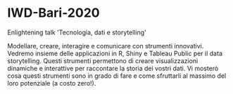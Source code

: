# IWD-Bari-2020
Enlightening talk 'Tecnologia, dati e storytelling'

Modellare, creare, interagire e comunicare con strumenti innovativi. Vedremo insieme delle applicazioni in R, Shiny e Tableau Public per il data storytelling. Questi strumenti permettono di creare visualizzazioni dinamiche e interattive per raccontare la storia dei vostri dati. Vi mosterò cosa questi strumenti sono in grado di fare e come sfruttarli al massimo del loro potenziale (a costo zero!).
